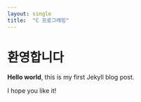 ```yaml
---
layout: single
title:  "C 프로그래밍"
---
```


# 환영합니다

**Hello world**, this is my first Jekyll blog post.

I hope you like it!
